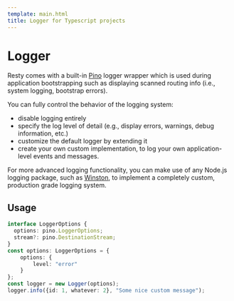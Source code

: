```yaml
---
template: main.html 
title: Logger for Typescript projects
---
```


# Logger

Resty comes with a built-in [Pino](https://github.com/pinojs/pino) logger wrapper which is used during application
bootstrapping such as displaying scanned routing info (i.e., system logging, bootstrap errors).

You can fully control the behavior of the logging system:

* disable logging entirely
* specify the log level of detail (e.g., display errors, warnings, debug information, etc.)
* customize the default logger by extending it
* create your own custom implementation, to log your own application-level events and messages.

For more advanced logging functionality, you can make use of any Node.js logging package, such
as [Winston](https://github.com/winstonjs/winston), to implement a completely custom, production grade logging system.

## Usage
```ts
interface LoggerOptions {
  options: pino.LoggerOptions;
  stream?: pino.DestinationStream;
}
const options: LoggerOptions = {
    options: {
        level: "error"
    }
};
const logger = new Logger(options);
logger.info({id: 1, whatever: 2}, "Some nice custom message");
```